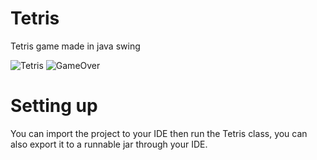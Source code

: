 # Tetris
Tetris game made in java swing

![Tetris](https://user-images.githubusercontent.com/96830417/147755285-55f893c5-927b-4be9-aa49-cb7b405f6f5b.png)
![GameOver](https://user-images.githubusercontent.com/96830417/147755310-20598671-38da-482b-9744-765dcf4ddb91.png)

# Setting up
You can import the project to your IDE then run the Tetris class, you can also export it to a runnable jar through your IDE.
